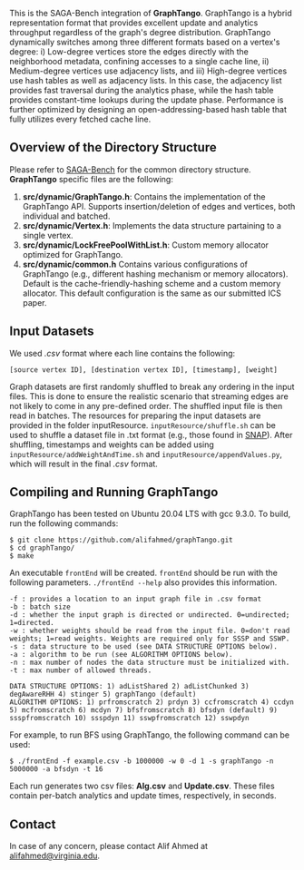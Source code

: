 
This is the SAGA-Bench integration of **GraphTango**. GraphTango is a hybrid representation format that provides excellent update and analytics throughput regardless of the graph's degree distribution. GraphTango dynamically switches among three different formats based on a vertex's degree: i) Low-degree vertices store the edges directly with the neighborhood metadata, confining accesses to a single cache line, ii)  Medium-degree vertices use adjacency lists, and iii) High-degree vertices use hash tables as well as adjacency lists. In this case, the adjacency list provides fast traversal during the analytics phase, while the hash table provides constant-time lookups during the update phase. Performance is further optimized by designing an open-addressing-based hash table that fully utilizes every fetched cache line.


## Overview of the Directory Structure
Please refer to [SAGA-Bench](https://github.com/abasak24/SAGA-Bench) for the common directory structure. **GraphTango** specific files are the following:
1. **src/dynamic/GraphTango.h**: Contains the implementation of the GraphTango API. Supports insertion/deletion of edges and vertices, both individual and batched.
2. **src/dynamic/Vertex.h**: Implements the data structure partaining to a single vertex.
3. **src/dynamic/LockFreePoolWithList.h**: Custom memory allocator optimized for GraphTango.
4. **src/dynamic/common.h** Contains various configurations of GraphTango (e.g., different hashing mechanism or memory allocators). Default is the cache-friendly-hashing scheme and a custom memory allocator. This default configuration is the same as our submitted ICS paper.


## Input Datasets
We used *.csv* format where each line contains the following:
```
[source vertex ID], [destination vertex ID], [timestamp], [weight]
```
Graph datasets are first randomly shuffled to break any ordering in the input files. This is done to ensure the realistic scenario that streaming edges are not likely to come in any pre-defined order. The shuffled input file is then read in batches. The resources for preparing the input datasets are provided in the folder inputResource. `inputResource/shuffle.sh` can be used to shuffle a dataset file in .txt format (e.g., those found in [SNAP](https://snap.stanford.edu/data/)). After shuffling, timestamps and weights can be added using `inputResource/addWeightAndTime.sh` and `inputResource/appendValues.py`, which will result in the final *.csv* format.


## Compiling and Running GraphTango
GraphTango has been tested on Ubuntu 20.04 LTS with gcc 9.3.0. To build, run the following commands:

```
$ git clone https://github.com/alifahmed/graphTango.git
$ cd graphTango/
$ make 
```

An executable `frontEnd` will be created. `frontEnd` should be run with the following parameters. `./frontEnd --help` also provides this information.

```
-f : provides a location to an input graph file in .csv format
-b : batch size
-d : whether the input graph is directed or undirected. 0=undirected; 1=directed.
-w : whether weights should be read from the input file. 0=don't read weights; 1=read weights. Weights are required only for SSSP and SSWP. 
-s : data structure to be used (see DATA STRUCTURE OPTIONS below). 
-a : algorithm to be run (see ALGORITHM OPTIONS below). 
-n : max number of nodes the data structure must be initialized with. 
-t : max number of allowed threads.

DATA STRUCTURE OPTIONS: 1) adListShared 2) adListChunked 3) degAwareRHH 4) stinger 5) graphTango (default)
ALGORITHM OPTIONS: 1) prfromscratch 2) prdyn 3) ccfromscratch 4) ccdyn 5) mcfromscratch 6) mcdyn 7) bfsfromscratch 8) bfsdyn (default) 9) ssspfromscratch 10) ssspdyn 11) sswpfromscratch 12) sswpdyn
```

For example, to run BFS using GraphTango, the following command can be used:
```
$ ./frontEnd -f example.csv -b 1000000 -w 0 -d 1 -s graphTango -n 5000000 -a bfsdyn -t 16
```

Each run generates two csv files: **Alg.csv** and **Update.csv**. These files contain per-batch analytics and update times, respectively, in seconds.


## Contact
In case of any concern, please contact Alif Ahmed at alifahmed@virginia.edu.
